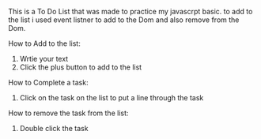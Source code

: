 This is a To Do List that was made to practice my javascrpt basic. to add to the list i used event listner to add to the Dom and also remove from the Dom.

How to Add to the list:
1. Wrtie your text
2. Click the plus button to add to the list 

How to Complete a task:
1. Click on the task on the list to put a line through the task

How to remove the task from the list:
1. Double click the task 

